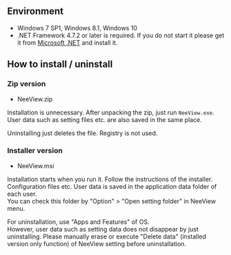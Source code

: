 ## Environment

  * Windows 7 SP1, Windows 8.1, Windows 10
  * .NET Framework 4.7.2 or later is required. If you do not start it please get it from [Microsoft .NET](https://dotnet.microsoft.com/download/dotnet-framework-runtime) and install it.

## How to install / uninstall

### Zip version

  * NeeView<VERSION/>.zip
  
  Installation is unnecessary. After unpacking the zip, just run `NeeView.exe`.
  User data such as setting files etc. are also saved in the same place.  

  Uninstalling just deletes the file. Registry is not used.

### Installer version

  * NeeView<VERSION/>.msi

  Installation starts when you run it. Follow the instructions of the installer.  
  Configuration files etc. User data is saved in the application data folder of each user.  
  You can check this folder by "Option" > "Open setting folder" in NeeView menu.  
  
  For uninstallation, use "Apps and Features" of OS.  
  However, user data such as setting data does not disappear by just uninstalling.
  Please manually erase or execute "Delete data" (installed version only function) of NeeView setting before uninstallation.
